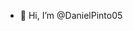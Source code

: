 - 👋 Hi, I’m @DanielPinto05

<!---
DanielPinto05/DanielPinto05 is a ✨ special ✨ repository because its `README.md` (this file) appears on your GitHub profile.
You can click the Preview link to take a look at your changes.
--->
